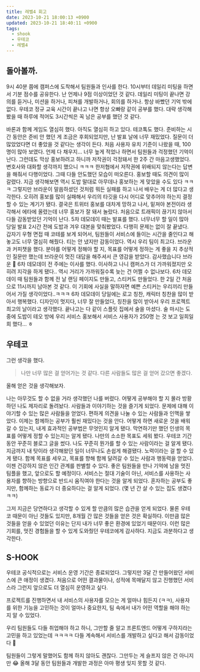 ```yaml
---
title: 레벨4 회고
date: 2023-10-21 18:00:13 +0900
updated: 2023-10-21 18:40:11 +0900
tags:
  - shook
  - 우테코
  - 레벨4
---
```


## 돌아볼까.

9시 40분 쯤에 캠퍼스에 도착해서 팀원들과 인사를 한다.
10시부터 데일리 미팅을 하면서 기분 점수를 공유한다. 난 언제나 9점 이상이었던 것 같다.
데일리 미팅이 끝나면 강의를 듣거나, 미션을 하거나, 피쳐를 개발하거나, 회의를 하거나. 항상 바빴던 기억 밖에 없다.
우테코 정규 교육 시간이 끝나고 나면 항상 오빠랑 같이 공부를 했다. 대략 생각해봤을 때 하루에 적어도 3시간씩은 꼭 남은 공부를 했던 것 같다.

바론과 함께 게임도 열심히 했다. 아직도 열심히 하고 있다.
테코톡도 했다. 준비하는 시간 동안은 준비 안 했던 게 조금은 후회되었지만, 난 발표 날에 너무 재밌었다. 질문이 더 많았었다면 더 좋았을 것 같다는 생각이 든다.
처음 사용자 유치 기준이 나왔을 때, 100명이 많아 보였다. 언제 다 채우지... 너무 높게 적었나 하면서 팀원들과 걱정했던 기억이 난다.
그런데도 막상 홍보하려고 하니까 저작권이 걱정돼서 한 2주 간 마음고생했었다. 변호사와 대화할 생각까지 했으니 ㅋㅋㅋ 한저협에서 저작권에 위배되지 않는다는 답변을 해줘서 다행이었다. 그때 다들 안도했던 모습이 떠오른다.
홍보할 때도 의견이 많이 갈렸다. 지금 생각해보면 역시 도밥 말대로 아무데나 홍보하는 게 맞았을 수도 있다 ㅋㅋㅋ 그렇지만 브라운이 말씀하셨던 것처럼 뭐든 실패를 하고 나서 배우는 게 더 많다고 생각한다. 오히려 홍보를 많이 실패해서 우리의 타깃을 다시 어디로 맞추어야 하는지 결정할 수 있는 계기가 됐다.
결국은 트위터 홍보를 대차게 망하고 나서, 밑져야 본전이라 생각해서 에타에 올렸는데 너무 홍보가 잘 돼서 놀랐다. 처음으로 트래픽이 끊기지 않아서 다들 감동받았던 기억이 난다.
5차 데모데이 때는 발표를 했다. 너무너무 할 일이 많아 당일 발표 2시간 전에 도밥과 겨우 대본을 맞춰봤었다. 다행히 문제는 없이 잘 끝냈다.
갑자기 우형 면접 때 코테를 보게 되어서, 팀원들이 서비스에 들이는 시간을 줄인다고 해놓고도 너무 열심히 해줬다. 티는 안 냈지만 감동이었다. 역시 우리 팀이 최고다.
브라운과 커피챗을 했다. 분야를 어떻게 정해야 할 지, 목표를 어떻게 정하는 게 좋을 지 추상적인 질문만 했는데 브라운이 멋진 대답을 해주셔서 큰 영감을 받았다. 감사했습니다 브라운 🥹
6차 데모데이 전 주에는 이사를 했다. 이사하고 나니 캠퍼스가 더 가까워졌지만 오히려 지각을 하게 됐다.. 역시 거리가 가까워질수록 늦는 건 어쩔 수 없나보다.
6차 데모데이 때 팀원들과 함께 전 날 랜딩 페이지도 만들고, 스티커도 만들었다. 한 2일 간 처음으로 11시까지 남아본 것 같다. 이 기회에 사실을 말하자면 예쁜 스티커는 우리끼리 만들어서 가질 생각이었다..ㅋㅋㅋ
6차 데모데이 당일에는 로고 칭찬, 캐릭터 칭찬을 많이 받아서 행복했다. 디자인이 멋지다, 너무 잘 만들었다, 칭찬을 많이 받아서 우리 프로젝트 최고의 날이라고 생각했다. 끝나고는 다 같이 스플릿 집에서 술을 마셨다. 술 마시는 도중에 도밥이 테오 방에 우리 서비스 홍보해서 서비스 사용자가 250명 는 것 보고 일희일희 했다... ㅎ

## 우테코

그런 생각을 했다.

> 나만 너무 많은 걸 얻어가는 것 같다. 
> 다른 사람들도 많은 걸 얻어 갔으면 좋겠다.

올해 얻은 것을 생각해보자.

나는 아무것도 할 수 없을 거라 생각했던 나를 버렸다. 어떻게 공부해야 할 지 몰라 방황하던 나도 제자리로 돌려놨다.
사람들과 이야기하는 것을 즐기게 되었다. 문제에 대해 이야기할 수 있는 많은 사람들을 얻었다. 편하게 의견을 나눌 수 있는 사람들과 인맥을 쌓았다. 이제는 함께하는 공부가 훨씬 재밌다는 것을 안다.
어떻게 하면 새로운 것을 배워갈 수 있는지, 내게 효과적인 공부법은 무엇인지 알게 됐다.
막연하기만 했던 인생의 목표를 어떻게 정할 수 있는지는 알게 됐다. 나만의 소소한 목표도 세워 봤다.
우테코 기간 동안 꾸준히 블로그 글을 썼다. 나도 꾸준히 뭔가를 할 수 있는 사람이라는 걸 알게 됐다.
지금까지 내 탓이라 생각해왔던 일이 너무나도 손쉽게 해결됐다. 노력이라는 걸 할 수 있게 됐다.
함께 목표를 세우고, 목표를 향해 함께 달려갈 수 있는 사람과 행동력을 얻었다.
이젠 건강하지 않은 인간 관계를 판별할 수 있다.
좋은 팀원들을 만나 기억에 남을 멋진 팀플을 했고, 앞으로도 할 예정이다.
서비스는 절대 기술이 아닌, 서비스를 사용하는 사용자를 향하는 방향으로 반드시 움직여야 한다는 것을 알게 되었다.
혼자하는 공부도 좋지만, 함께하는 동료가 더 중요하다는 걸 알게 되었다.
(몇 년 간 살 수 있는 집도 생겼다 ㅋㅋ)

그저 지금은 당연하다고 생각할 수 있게 할 만큼의 많은 습관을 얻게 되었다.
물론 우테코 때문이 아닌 것들도 있지만, 8개월 간 많은 것들을 얻은 것은 확실하다. 
이만큼 많은 것들을 얻을 수 있었던 이유는 단지 내가 너무 좋은 환경에 있었기 때문이다.
이런 많은 기회를, 멋진 경험들을 할 수 있게 도와줬던 우테코에게 감사하다. 지금도 과분하다고 생각한다.

## S-HOOK

우테코 공식적으로는 서비스 운영 기간은 종료되었다. 그렇지만 3달 간 만들어왔던 서비스에 큰 애정이 생겼다.
처음으로 어떤 결과물이나, 성적에 목매달지 않고 진행했던 서비스라 그런지 앞으로도 더 열심히 운영하고 싶다.

프로젝트를 진행하면서 내 서비스의 사용자를 모으는 게 얼마나 힘든지 (ㅋㅋ), 사용자를 위한 기능을 고민하는 것이 얼마나 중요한지, 팀 속에서 내가 어떤 역할을 해야 하는 지 알 수 있었다.

우리 팀원들도 다들 취업해야 하고 하니, 그만할 줄 알고 프론트엔드 어떻게 구하지라는 고민을 하고 있었는데 ㅋㅋㅋㅋ 다들 계속해서 서비스를 개발하고 싶다고 해서 감동이었다 🥹

팀원들이 그렇게 말했어도 함께 하지 않아도 괜찮다. 그만두는 게 슬프지 않은 건 아니지만 😂 
올해 3달 동안 팀원들과 개발한 과정은 아마 평생 잊지 못할 것 같다.